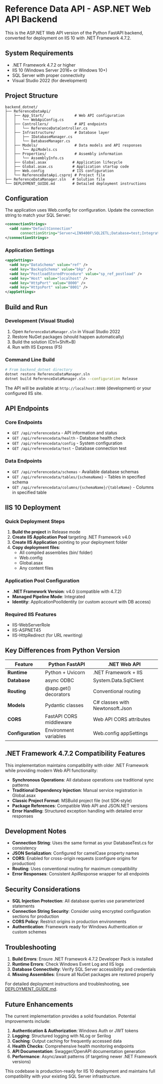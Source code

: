# Reference Data API - ASP.NET Web API Backend

This is the ASP.NET Web API version of the Python FastAPI backend, converted for deployment on IIS 10 with .NET Framework 4.7.2.

## System Requirements

- .NET Framework 4.7.2 or higher
- IIS 10 (Windows Server 2016+ or Windows 10+)
- SQL Server with proper connectivity
- Visual Studio 2022 (for development)

## Project Structure

```
backend_dotnet/
├── ReferenceDataApi/
│   ├── App_Start/              # Web API configuration
│   │   └── WebApiConfig.cs
│   ├── Controllers/            # API endpoints
│   │   └── ReferenceDataController.cs
│   ├── Infrastructure/         # Database layer
│   │   ├── IDatabaseManager.cs
│   │   └── DatabaseManager.cs
│   ├── Models/                 # Data models and API responses
│   │   └── ApiModels.cs
│   ├── Properties/             # Assembly information
│   │   └── AssemblyInfo.cs
│   ├── Global.asax            # Application lifecycle
│   ├── Global.asax.cs         # Application startup code
│   ├── Web.config             # IIS configuration
│   └── ReferenceDataApi.csproj # Project file
├── ReferenceDataManager.sln   # Solution file
└── DEPLOYMENT_GUIDE.md        # Detailed deployment instructions
```

## Configuration

The application uses Web.config for configuration. Update the connection string to match your SQL Server:

```xml
<connectionStrings>
  <add name="DefaultConnection" 
       connectionString="Server=LIN9400F\SQL2ETL;Database=test;Integrated Security=false;User ID=tester;Password=121@abc!;TrustServerCertificate=true;Connection Timeout=30;" />
</connectionStrings>
```

### Application Settings

```xml
<appSettings>
  <add key="DataSchema" value="ref" />
  <add key="BackupSchema" value="bkp" />
  <add key="PostloadStoredProcedure" value="sp_ref_postload" />
  <add key="Host" value="localhost" />
  <add key="HttpPort" value="8000" />
  <add key="HttpsPort" value="8001" />
</appSettings>
```

## Build and Run

### Development (Visual Studio)
1. Open `ReferenceDataManager.sln` in Visual Studio 2022
2. Restore NuGet packages (should happen automatically)
3. Build the solution (Ctrl+Shift+B)
4. Run with IIS Express (F5)

### Command Line Build
```bash
# From backend_dotnet directory
dotnet restore ReferenceDataManager.sln
dotnet build ReferenceDataManager.sln --configuration Release
```

The API will be available at `http://localhost:8000` (development) or your configured IIS site.

## API Endpoints

### Core Endpoints
- `GET /api/referencedata` - API information and status
- `GET /api/referencedata/health` - Database health check
- `GET /api/referencedata/config` - System configuration
- `GET /api/referencedata/test` - Database connection test

### Data Endpoints
- `GET /api/referencedata/schemas` - Available database schemas
- `GET /api/referencedata/tables/{schemaName}` - Tables in specified schema
- `GET /api/referencedata/columns/{schemaName}/{tableName}` - Columns in specified table

## IIS 10 Deployment

### Quick Deployment Steps

1. **Build the project** in Release mode
2. **Create IIS Application Pool** targeting .NET Framework v4.0
3. **Create IIS Application** pointing to your deployment folder
4. **Copy deployment files**:
   - All compiled assemblies (bin/ folder)
   - Web.config
   - Global.asax
   - Any content files

### Application Pool Configuration
- **.NET Framework Version**: v4.0 (compatible with 4.7.2)
- **Managed Pipeline Mode**: Integrated
- **Identity**: ApplicationPoolIdentity (or custom account with DB access)

### Required IIS Features
- IIS-WebServerRole
- IIS-ASPNET45
- IIS-HttpRedirect (for URL rewriting)

## Key Differences from Python Version

| Feature | Python FastAPI | .NET Web API |
|---------|----------------|--------------|
| **Runtime** | Python + Uvicorn | .NET Framework + IIS |
| **Database** | async ODBC | System.Data.SqlClient |
| **Routing** | @app.get() decorators | Conventional routing |
| **Models** | Pydantic classes | C# classes with Newtonsoft.Json |
| **CORS** | FastAPI CORS middleware | Web API CORS attributes |
| **Configuration** | Environment variables | Web.config appSettings |

## .NET Framework 4.7.2 Compatibility Features

This implementation maintains compatibility with older .NET Framework while providing modern Web API functionality:

- **Synchronous Operations**: All database operations use traditional sync patterns
- **Traditional Dependency Injection**: Manual service registration in Global.asax
- **Classic Project Format**: MSBuild project file (not SDK-style)
- **Package References**: Compatible Web API and JSON.NET versions
- **Error Handling**: Structured exception handling with detailed error responses

## Development Notes

- **Connection String**: Uses the same format as your DatabaseTest.cs for consistency
- **JSON Serialization**: Configured for camelCase property names
- **CORS**: Enabled for cross-origin requests (configure origins for production)
- **Routing**: Uses conventional routing for maximum compatibility
- **Error Responses**: Consistent ApiResponse<T> wrapper for all endpoints

## Security Considerations

- **SQL Injection Protection**: All database queries use parameterized statements
- **Connection String Security**: Consider using encrypted configuration sections for production
- **CORS Policy**: Restrict origins in production environments
- **Authentication**: Framework ready for Windows Authentication or custom schemes

## Troubleshooting

1. **Build Errors**: Ensure .NET Framework 4.7.2 Developer Pack is installed
2. **Runtime Errors**: Check Windows Event Log and IIS logs
3. **Database Connectivity**: Verify SQL Server accessibility and credentials
4. **Missing Assemblies**: Ensure all NuGet packages are restored properly

For detailed deployment instructions and troubleshooting, see [DEPLOYMENT_GUIDE.md](DEPLOYMENT_GUIDE.md).

## Future Enhancements

The current implementation provides a solid foundation. Potential improvements include:

1. **Authentication & Authorization**: Windows Auth or JWT tokens
2. **Logging**: Structured logging with NLog or Serilog  
3. **Caching**: Output caching for frequently accessed data
4. **Health Checks**: Comprehensive health monitoring endpoints
5. **API Documentation**: Swagger/OpenAPI documentation generation
6. **Performance**: Async/await patterns (if targeting newer .NET Framework versions)

This codebase is production-ready for IIS 10 deployment and maintains full compatibility with your existing SQL Server infrastructure.